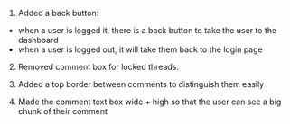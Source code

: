 1. Added a back button:

- when a user is logged it, there is a back button to take the user to the dashboard
- when a user is logged out, it will take them back to the login page

2. Removed comment box for locked threads.

3. Added a top border between comments to distinguish them easily

4. Made the comment text box wide + high so that the user can see a big chunk of their comment
